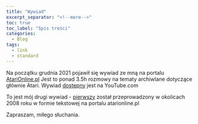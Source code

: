```yaml
---
title: "Wywiad"
excerpt_separator: "<!--more-->"
toc: true
toc_label: "Spis treści"
categories:
  - Blog
tags:
  - link
  - standard
---
```


Na początku grudnia 2021 pojawił się wywiad ze mną na portalu [AtariOnline.pl](http://atarionline.pl/v01/index.php?subaction=showfull&id=1637152163&archive=&start_from=0&ucat=1&ct=nowinki)
Jest to ponad 3.5h rozmowy na tematy archiwlane dotyczące głównie Atari.
Wywiad [dostępny](https://www.youtube.com/watch?v=aaTboZhySfQ) jest na YouTube.com

To jest mój drugi wywiad - [pierwszy](http://www.atari.org.pl/wywiad/michal-widera-(muro-ussr)/33) został przeprowadzony w okolicach 2008 roku w formie tekstowej na portalu atarionline.pl 

Zapraszam, miłego słuchania.
